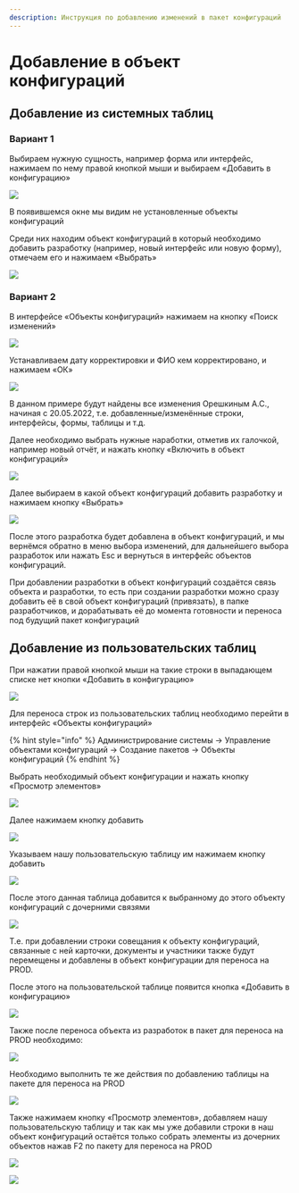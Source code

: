 ```yaml
---
description: Инструкция по добавлению изменений в пакет конфигураций
---
```


# Добавление в объект конфигураций

## Добавление из системных таблиц

### **Вариант 1**

Выбираем нужную сущность, например форма или интерфейс, нажимаем по нему правой кнопкой мыши и выбираем «Добавить в конфигурацию»

![](<../../../../.gitbook/assets/5 (28)>)

В появившемся окне мы видим не установленные объекты конфигураций

Среди них находим объект конфигураций в который необходимо добавить разработку (например, новый интерфейс или новую форму), отмечаем его и нажимаем «Выбрать»

![](<../../../../.gitbook/assets/6 (22)>)

### **Вариант 2**

В интерфейсе «Объекты конфигураций» нажимаем на кнопку «Поиск изменений»

![](<../../../../.gitbook/assets/7 (18)>)

Устанавливаем дату корректировки и ФИО кем корректировано, и нажимаем «ОК»

![](<../../../../.gitbook/assets/8 (16)>)

В данном примере будут найдены все изменения Орешкиным А.С., начиная с 20.05.2022, т.е. добавленные/изменённые строки, интерфейсы, формы, таблицы и т.д.

Далее необходимо выбрать нужные наработки, отметив их галочкой, например новый отчёт, и нажать кнопку «Включить в объект конфигураций»

![](<../../../../.gitbook/assets/9 (13)>)

Далее выбираем в какой объект конфигураций добавить разработку и нажимаем кнопку «Выбрать»

![](<../../../../.gitbook/assets/10 (11)>)

После этого разработка будет добавлена в объект конфигураций, и мы вернёмся обратно в меню выбора изменений, для дальнейшего выбора разработок или нажать Esc и вернуться в интерфейс объектов конфигураций.

При добавлении разработки в объект конфигураций создаётся связь объекта и разработки, то есть при создании разработки можно сразу добавить её в свой объект конфигураций (привязать), в папке разработчиков, и дорабатывать её до момента готовности и переноса под будущий пакет конфигураций

## Добавление из пользовательских таблиц



При нажатии правой кнопкой мыши на такие строки в выпадающем списке нет кнопки «Добавить в конфигурацию»

![](<../../../../.gitbook/assets/0 (90)>)

Для переноса строк из пользовательских таблиц необходимо перейти в интерфейс «Объекты конфигураций»

{% hint style="info" %}
Администрирование системы → Управление объектами конфигураций → Создание пакетов → Объекты конфигураций
{% endhint %}

Выбрать необходимый объект конфигурации и нажать кнопку «Просмотр элементов»

![](<../../../../.gitbook/assets/1 (74)>)

Далее нажимаем кнопку добавить

![](<../../../../.gitbook/assets/2 (62)>)

Указываем нашу пользовательскую таблицу им нажимаем кнопку добавить

![](<../../../../.gitbook/assets/3 (45)>)

После этого данная таблица добавится к выбранному до этого объекту конфигураций с дочерними связями

![](<../../../../.gitbook/assets/4 (32)>)

Т.е. при добавлении строки совещания к объекту конфигураций, связанные с ней карточки, документы и участники также будут перемещены и добавлены в объект конфигурации для переноса на PROD.

После этого на пользовательской таблице появится кнопка «Добавить в конфигурацию»

![](<../../../../.gitbook/assets/5 (29)>)

Также после переноса объекта из разработок в пакет для переноса на PROD необходимо:

![](<../../../../.gitbook/assets/6 (21)>)

Необходимо выполнить те же действия по добавлению таблицы на пакете для переноса на PROD

![](<../../../../.gitbook/assets/7 (16)>)

Также нажимаем кнопку «Просмотр элементов», добавляем нашу пользовательскую таблицу и так как мы уже добавили строки в наш объект конфигураций остаётся только собрать элементы из дочерних объектов нажав F2 по пакету для переноса на PROD

![](<../../../../.gitbook/assets/8 (17)>)

![](<../../../../.gitbook/assets/9 (14)>)
